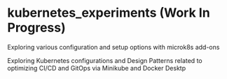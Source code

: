 # kubernetes_experiments (Work In Progress)

Exploring various configuration and setup options with microk8s add-ons

Exploring Kubernetes configurations and Design Patterns related to optimizing CI/CD and GitOps via Minikube and Docker Desktp

